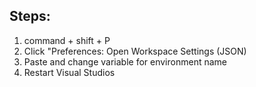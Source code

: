 ## Steps:

1. command + shift + P
2. Click "Preferences: Open Workspace Settings (JSON)
3. Paste and change variable for environment name
4. Restart Visual Studios